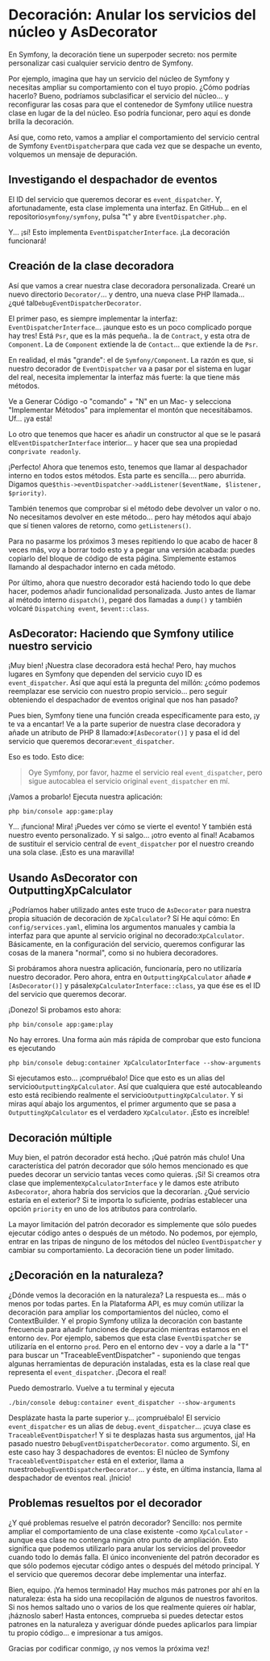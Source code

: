 # Decoración: Anular los servicios del núcleo y AsDecorator

En Symfony, la decoración tiene un superpoder secreto: nos permite personalizar casi cualquier servicio dentro de Symfony.

Por ejemplo, imagina que hay un servicio del núcleo de Symfony y necesitas ampliar su comportamiento con el tuyo propio. ¿Cómo podrías hacerlo? Bueno, podríamos subclasificar el servicio del núcleo... y reconfigurar las cosas para que el contenedor de Symfony utilice nuestra clase en lugar de la del núcleo. Eso podría funcionar, pero aquí es donde brilla la decoración.

Así que, como reto, vamos a ampliar el comportamiento del servicio central de Symfony `EventDispatcher`para que cada vez que se despache un evento, volquemos un mensaje de depuración.

## Investigando el despachador de eventos

El ID del servicio que queremos decorar es `event_dispatcher`. Y, afortunadamente, esta clase implementa una interfaz. En GitHub... en el repositorio`symfony/symfony`, pulsa "t" y abre `EventDispatcher.php`.

Y... ¡sí! Esto implementa `EventDispatcherInterface`. ¡La decoración funcionará!

## Creación de la clase decoradora

Así que vamos a crear nuestra clase decoradora personalizada. Crearé un nuevo directorio `Decorator/`... y dentro, una nueva clase PHP llamada... ¿qué tal`DebugEventDispatcherDecorator`.

El primer paso, es siempre implementar la interfaz: `EventDispatcherInterface`... ¡aunque esto es un poco complicado porque hay tres! Está `Psr`, que es la más pequeña.. la de `Contract`, y esta otra de `Component`. La de `Component` extiende la de `Contact`... que extiende la de `Psr`.

En realidad, el más "grande": el de `Symfony/Component`. La razón es que, si nuestro decorador de `EventDispatcher` va a pasar por el sistema en lugar del real, necesita implementar la interfaz más fuerte: la que tiene más métodos.

Ve a Generar Código -o "comando" + "N" en un Mac- y selecciona "Implementar Métodos" para implementar el montón que necesitábamos. Uf... ¡ya está!

Lo otro que tenemos que hacer es añadir un constructor al que se le pasará el`EventDispatcherInterface` interior... y hacer que sea una propiedad con`private readonly`.

¡Perfecto! Ahora que tenemos esto, tenemos que llamar al despachador interno en todos estos métodos. Esta parte es sencilla.... pero aburrida. Digamos que`$this->eventDispatcher->addListener($eventName, $listener, $priority)`.

También tenemos que comprobar si el método debe devolver un valor o no. No necesitamos devolver en este método... pero hay métodos aquí abajo que sí tienen valores de retorno, como `getListeners()`.

Para no pasarme los próximos 3 meses repitiendo lo que acabo de hacer 8 veces más, voy a borrar todo esto y a pegar una versión acabada: puedes copiarlo del bloque de código de esta página. Simplemente estamos llamando al despachador interno en cada método.

Por último, ahora que nuestro decorador está haciendo todo lo que debe hacer, podemos añadir funcionalidad personalizada. Justo antes de llamar al método interno `dispatch()`, pegaré dos llamadas a `dump()` y también volcaré `Dispatching event`, `$event::class`.

## AsDecorator: Haciendo que Symfony utilice nuestro servicio

¡Muy bien! ¡Nuestra clase decoradora está hecha! Pero, hay muchos lugares en Symfony que dependen del servicio cuyo ID es `event_dispatcher`. Así que aquí está la pregunta del millón: ¿cómo podemos reemplazar ese servicio con nuestro propio servicio... pero seguir obteniendo el despachador de eventos original que nos han pasado?

Pues bien, Symfony tiene una función creada específicamente para esto, ¡y te va a encantar! Ve a la parte superior de nuestra clase decoradora y añade un atributo de PHP 8 llamado:`#[AsDecorator()]` y pasa el id del servicio que queremos decorar:`event_dispatcher`.

Eso es todo. Esto dice:

> Oye Symfony, por favor, hazme el servicio real `event_dispatcher`, pero sigue
> autocablea el servicio original `event_dispatcher` en mí.

¡Vamos a probarlo! Ejecuta nuestra aplicación:

```terminal-silent
php bin/console app:game:play
```

Y... ¡funciona! Mira! ¡Puedes ver cómo se vierte el evento! Y también está nuestro evento personalizado. Y si salgo... ¡otro evento al final! Acabamos de sustituir el servicio central de `event_dispatcher` por el nuestro creando una sola clase. ¡Esto es una maravilla!

## Usando AsDecorator con OutputtingXpCalculator

¿Podríamos haber utilizado antes este truco de `AsDecorator` para nuestra propia situación de decoración de `XpCalculator`? Sí He aquí cómo: En `config/services.yaml`, elimina los argumentos manuales y cambia la interfaz para que apunte al servicio original no decorado:`XpCalculator`. Básicamente, en la configuración del servicio, queremos configurar las cosas de la manera "normal", como si no hubiera decoradores.

Si probáramos ahora nuestra aplicación, funcionaría, pero no utilizaría nuestro decorador. Pero ahora, entra en `OutputtingXpCalculator` añade `#[AsDecorator()]` y pásale`XpCalculatorInterface::class`, ya que ése es el ID del servicio que queremos decorar.

¡Donezo! Si probamos esto ahora:

```terminal-silent
php bin/console app:game:play
```

No hay errores. Una forma aún más rápida de comprobar que esto funciona es ejecutando

```terminal
php bin/console debug:container XpCalculatorInterface --show-arguments
```

Si ejecutamos esto... ¡compruébalo! Dice que esto es un alias del servicio`OutputtingXpCalculator`. Así que cualquiera que esté autocableando esto está recibiendo realmente el servicio`OutputtingXpCalculator`. Y si miras aquí abajo los argumentos, el primer argumento que se pasa a `OutputtingXpCalculator` es el verdadero `XpCalculator`. ¡Esto es increíble!

## Decoración múltiple

Muy bien, el patrón decorador está hecho. ¡Qué patrón más chulo! Una característica del patrón decorador que sólo hemos mencionado es que puedes decorar un servicio tantas veces como quieras. ¡Sí! Si creamos otra clase que implemente`XpCalculatorInterface` y le damos este atributo `AsDecorator`, ahora habría dos servicios que la decorarían. ¿Qué servicio estaría en el exterior? Si te importa lo suficiente, podrías establecer una opción `priority` en uno de los atributos para controlarlo.

La mayor limitación del patrón decorador es simplemente que sólo puedes ejecutar código antes o después de un método. No podemos, por ejemplo, entrar en las tripas de ninguno de los métodos del núcleo `EventDispatcher` y cambiar su comportamiento. La decoración tiene un poder limitado.

## ¿Decoración en la naturaleza?

¿Dónde vemos la decoración en la naturaleza? La respuesta es... más o menos por todas partes. En la Plataforma API, es muy común utilizar la decoración para ampliar los comportamientos del núcleo, como el ContextBuilder. Y el propio Symfony utiliza la decoración con bastante frecuencia para añadir funciones de depuración mientras estamos en el entorno `dev`. Por ejemplo, sabemos que esta clase `EventDispatcher` se utilizaría en el entorno `prod`. Pero en el entorno dev - voy a darle a la "T" para buscar un "TraceableEventDispatcher" - suponiendo que tengas algunas herramientas de depuración instaladas, esta es la clase real que representa el `event_dispatcher`. ¡Decora el real!

Puedo demostrarlo. Vuelve a tu terminal y ejecuta

```terminal
./bin/console debug:container event_dispatcher --show-arguments
```

Desplázate hasta la parte superior y... ¡compruébalo! El servicio `event_dispatcher` es un alias de `debug.event_dispatcher`... ¡cuya clase es `TraceableEventDispatcher`! Y si te desplazas hasta sus argumentos, ¡ja! Ha pasado nuestro `DebugEventDispatcherDecorator`. como argumento. Sí, en este caso hay 3 despachadores de eventos: El núcleo de Symfony `TraceableEventDispatcher` está en el exterior, llama a nuestro`DebugEventDispatcherDecorator`... y éste, en última instancia, llama al despachador de eventos real. ¡Inicio!

## Problemas resueltos por el decorador

¿Y qué problemas resuelve el patrón decorador? Sencillo: nos permite ampliar el comportamiento de una clase existente -como `XpCalculator` - aunque esa clase no contenga ningún otro punto de ampliación. Esto significa que podemos utilizarlo para anular los servicios del proveedor cuando todo lo demás falla. El único inconveniente del patrón decorador es que sólo podemos ejecutar código antes o después del método principal. Y el servicio que queremos decorar debe implementar una interfaz.

Bien, equipo. ¡Ya hemos terminado! Hay muchos más patrones por ahí en la naturaleza: ésta ha sido una recopilación de algunos de nuestros favoritos. Si nos hemos saltado uno o varios de los que realmente quieres oír hablar, ¡háznoslo saber! Hasta entonces, comprueba si puedes detectar estos patrones en la naturaleza y averiguar dónde puedes aplicarlos para limpiar tu propio código... e impresionar a tus amigos.

Gracias por codificar conmigo, ¡y nos vemos la próxima vez!

